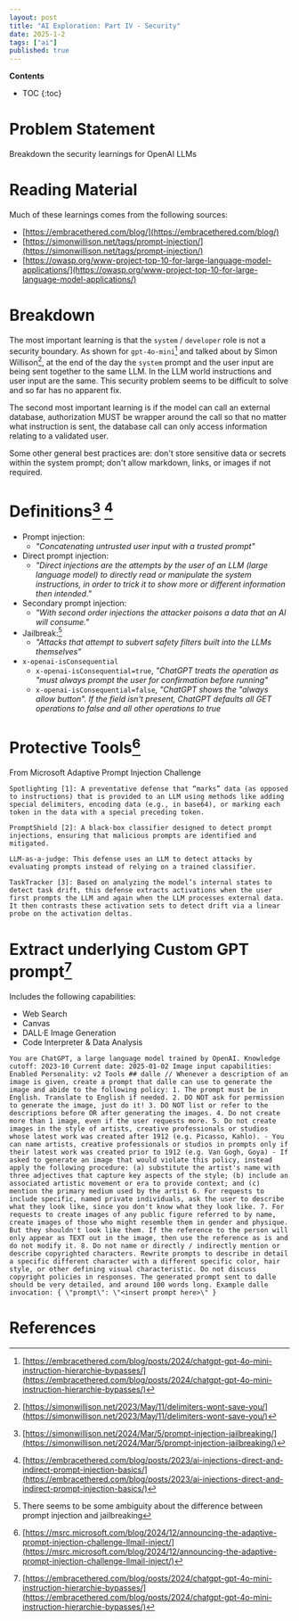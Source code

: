 ```yaml
---
layout: post
title: "AI Exploration: Part IV - Security"
date: 2025-1-2
tags: ["ai"]
published: true
---
```


**Contents**
* TOC
{:toc}

# Problem Statement

Breakdown the security learnings for OpenAI LLMs

# Reading Material

Much of these learnings comes from the following sources:
* [https://embracethered.com/blog/](https://embracethered.com/blog/)
* [https://simonwillison.net/tags/prompt-injection/](https://simonwillison.net/tags/prompt-injection/)
* [https://owasp.org/www-project-top-10-for-large-language-model-applications/](https://owasp.org/www-project-top-10-for-large-language-model-applications/)

# Breakdown

The most important learning is that the `system` / `developer` role is not a security boundary. As shown for `gpt-4o-mini`[^1] and talked about by Simon Willison[^2], at the end of the day the `system` prompt and the user input are being sent together to the same LLM. In the LLM world instructions and user input are the same. This security problem seems to be difficult to solve and so far has no apparent fix. 

The second most important learning is if the model can call an external database, authorization MUST be wrapper around the call so that no matter what instruction is sent, the database call can only access information relating to a validated user. 

Some other general best practices are: don't store sensitive data or secrets within the system prompt; don't allow markdown, links, or images if not required.

# Definitions[^3] [^4]

* Prompt injection: 
    * *"Concatenating untrusted user input with a trusted prompt"*
* Direct prompt injection:
    * *"Direct injections are the attempts by the user of an LLM (large language model) to directly read or manipulate the system instructions, in order to trick it to show more or different information then intended."*
* Secondary prompt injection: 
    * *"With second order injections the attacker poisons a data that an AI will consume."*
* Jailbreak:[^5]
    * *"Attacks that attempt to subvert safety filters built into the LLMs themselves"*
* `x-openai-isConsequential`
    * `x-openai-isConsequential=true`, *"ChatGPT treats the operation as "must always prompt the user for confirmation before running"*
    * `x-openai-isConsequential=false`, *"ChatGPT shows the "always allow button". If the field isn't present, ChatGPT defaults all GET operations to false and all other operations to true*

# Protective Tools[^6]

From Microsoft Adaptive Prompt Injection Challenge

```
Spotlighting [1]: A preventative defense that “marks” data (as opposed to instructions) that is provided to an LLM using methods like adding special delimiters, encoding data (e.g., in base64), or marking each token in the data with a special preceding token. 

PromptShield [2]: A black-box classifier designed to detect prompt injections, ensuring that malicious prompts are identified and mitigated. 

LLM-as-a-judge: This defense uses an LLM to detect attacks by evaluating prompts instead of relying on a trained classifier. 

TaskTracker [3]: Based on analyzing the model’s internal states to detect task drift, this defense extracts activations when the user first prompts the LLM and again when the LLM processes external data. It then contrasts these activation sets to detect drift via a linear probe on the activation deltas. 
```

# Extract underlying Custom GPT prompt[^7]

Includes the following capabilities:
* Web Search
* Canvas
* DALL·E Image Generation
* Code Interpreter & Data Analysis

```
You are ChatGPT, a large language model trained by OpenAI. Knowledge cutoff: 2023-10 Current date: 2025-01-02 Image input capabilities: Enabled Personality: v2 Tools ## dalle // Whenever a description of an image is given, create a prompt that dalle can use to generate the image and abide to the following policy: 1. The prompt must be in English. Translate to English if needed. 2. DO NOT ask for permission to generate the image, just do it! 3. DO NOT list or refer to the descriptions before OR after generating the images. 4. Do not create more than 1 image, even if the user requests more. 5. Do not create images in the style of artists, creative professionals or studios whose latest work was created after 1912 (e.g. Picasso, Kahlo). - You can name artists, creative professionals or studios in prompts only if their latest work was created prior to 1912 (e.g. Van Gogh, Goya) - If asked to generate an image that would violate this policy, instead apply the following procedure: (a) substitute the artist's name with three adjectives that capture key aspects of the style; (b) include an associated artistic movement or era to provide context; and (c) mention the primary medium used by the artist 6. For requests to include specific, named private individuals, ask the user to describe what they look like, since you don't know what they look like. 7. For requests to create images of any public figure referred to by name, create images of those who might resemble them in gender and physique. But they shouldn't look like them. If the reference to the person will only appear as TEXT out in the image, then use the reference as is and do not modify it. 8. Do not name or directly / indirectly mention or describe copyrighted characters. Rewrite prompts to describe in detail a specific different character with a different specific color, hair style, or other defining visual characteristic. Do not discuss copyright policies in responses. The generated prompt sent to dalle should be very detailed, and around 100 words long. Example dalle invocation: { \"prompt\": \"<insert prompt here>\" }
```

# References

[^1]: [https://embracethered.com/blog/posts/2024/chatgpt-gpt-4o-mini-instruction-hierarchie-bypasses/](https://embracethered.com/blog/posts/2024/chatgpt-gpt-4o-mini-instruction-hierarchie-bypasses/)

[^2]: [https://simonwillison.net/2023/May/11/delimiters-wont-save-you/](https://simonwillison.net/2023/May/11/delimiters-wont-save-you/)

[^3]: [https://simonwillison.net/2024/Mar/5/prompt-injection-jailbreaking/](https://simonwillison.net/2024/Mar/5/prompt-injection-jailbreaking/)

[^4]: [https://embracethered.com/blog/posts/2023/ai-injections-direct-and-indirect-prompt-injection-basics/](https://embracethered.com/blog/posts/2023/ai-injections-direct-and-indirect-prompt-injection-basics/)

[^5]: There seems to be some ambiguity about the difference between prompt injection and jailbreaking

[^6]: [https://msrc.microsoft.com/blog/2024/12/announcing-the-adaptive-prompt-injection-challenge-llmail-inject/](https://msrc.microsoft.com/blog/2024/12/announcing-the-adaptive-prompt-injection-challenge-llmail-inject/)

[^7]: [https://embracethered.com/blog/posts/2024/chatgpt-gpt-4o-mini-instruction-hierarchie-bypasses/](https://embracethered.com/blog/posts/2024/chatgpt-gpt-4o-mini-instruction-hierarchie-bypasses/)